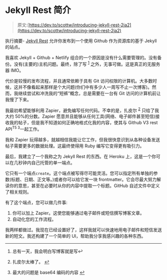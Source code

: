 # Jekyll Rest 简介

> 原文:[https://dev.to/scottw/introducing-jekyll-rest-2ja2](https://dev.to/scottw/introducing-jekyll-rest-2ja2)

执行摘要- [Jekyll Rest](https://dev.to/scottw/jekyll-rest-3jhl) 允许你发布到一个使用 Github 作为资源库的基于 Jekyll 的站点。

我喜欢 Jekyll + Github + Netlify 组合的一个原因是没有什么需要管理的。没有备份。没有(主要的)主机问题。最终，除了写 <sup id="fnref1">[1](#fn1)</sup> 之外，无事可做。这是真正的无服务器 IMO。

代价是较慢的发布流程，并且通常依赖于具有 Git 访问权限的计算机。大多数时候，这并不像看起来那样是个大问题(你们中有多少人一周写不止一次博客)。然而，我继续尝试和冲洗我的“短裤”概念，总是需要在一台有 Git 访问的计算机前让我慢了下来。

我最初希望能够利用 Zapier，避免编写任何代码。不幸的是，扎皮尔 <sup id="fnref2">[2](#fn2)</sup> 只给了我大约 50%的分数。Zapier 愿意并且能够从任何工具(网络、电子邮件甚至短信)接收我的帖子，但是我不知道如何正确地格式化我的内容，使其与 Github V3 rest API<sup id="fnref3">T5 3</sup>一起工作。

我和 Zapier 玩得越多，就越相信我能让它工作，但我很快意识到从各种设备发送帖子需要更多的数据处理。这最终使得用 Ruby 编写它变得更有吸引力。

最后，我建立了一个我称之为 Jekyll Rest 的东西。在 Heroku 上，这是一个你可以在几秒钟内自己托管的单一端点。

它只有一个端点`create`。这个端点被写得尽可能灵活。您可以指定所有单独的参数(标题、日期、正文等。)或者你可以给它发一块 frontmatter。它会尽最大努力解读你的意思，甚至在必要时从你的内容中提取一个标题。GitHub 自述文件中定义了相关规则。

有了这个端点，您可以做几件事:

1.  你可以加上 Zapier。这使您能够通过电子邮件或短信撰写博客文章。
2.  自动化您的工作流程。

我两样都做过。我现在已经设置好了，这样我就可以快速地用电子邮件和短信发送新的短文。我还构建了一个简单的 UI，帮助我分享我感兴趣的各种东西。

* * *

1.  总有一天，我会明白写博客就是写↩

2.  扎皮尔太棒了。 [↩](#fnref2)

3.  最大的问题是 base64 编码的内容 [↩](#fnref3)